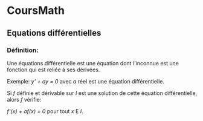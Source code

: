 # CoursMath

## Equations différentielles

### Définition:

Une équations différentielle est une équation dont l'inconnue est une fonction qui est reliée à ses dérivées.

Exemple: *y' + ay = 0* avec *a* réel est une équation différentielle.

Si *f* définie et dérivable sur *I* est une solution de cette équation différentielle, alors *f* vérifie:

*f'(x) + af(x) = 0* pour tout *x* E *I*.
